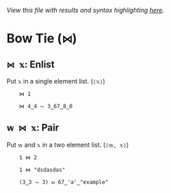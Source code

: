 *View this file with results and syntax highlighting [here](https://mlochbaum.github.io/BQN/help/enlist_pair.html).*

# Bow Tie (`⋈`)

## `⋈ 𝕩`: Enlist

Put `𝕩` in a single element list. (`⟨𝕩⟩`)

        ⋈ 1

        ⋈ 4‿4 ⥊ 3‿67‿8‿0



## `𝕨 ⋈ 𝕩`: Pair

Put `𝕨` and `𝕩` in a two element list. (`⟨𝕨, 𝕩⟩`)

        1 ⋈ 2

        1 ⋈ "dsdasdas"

        (3‿3 ⥊ 3) ⋈ 67‿'a'‿"example"
